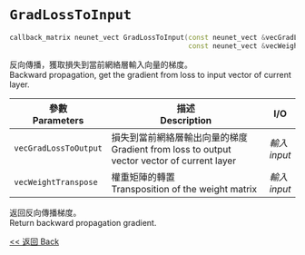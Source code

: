 # `GradLossToInput`

```c++
callback_matrix neunet_vect GradLossToInput(const neunet_vect &vecGradLossToOutput,
                                            const neunet_vect &vecWeightTranspose)
```

反向傳播，獲取損失到當前網絡層輸入向量的梯度。\
Backward propagation, get the gradient from loss to input vector of current layer.

參數<br>Parameters|描述<br>Description|I/O
-|-|-
`vecGradLossToOutput`|損失到當前網絡層輸出向量的梯度<br>Gradient from loss to output vector vector of current layer|*輸入<br>input*
`vecWeightTranspose`|權重矩陣的轉置<br>Transposition of the weight matrix|*輸入<br>input*

返回反向傳播梯度。\
Return backward propagation gradient.

[<< 返回 Back](cover.md)
